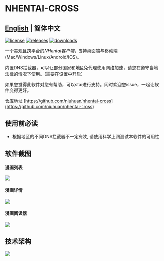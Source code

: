 # NHENTAI-CROSS

## [English](README.md) | 简体中文

[![license](https://img.shields.io/github/license/niuhuan/nhentai-cross)](https://raw.githubusercontent.com/niuhuan/nhentai-cross/master/LICENSE)
[![releases](https://img.shields.io/github/v/release/niuhuan/nhentai-cross)](https://github.com/niuhuan/nhentai-cross/releases)
[![downloads](https://img.shields.io/github/downloads/niuhuan/nhentai-cross/total)](https://github.com/niuhuan/nhentai-cross/releases)

一个美观且跨平台的*NHentai客户端*，支持桌面端与移动端(Mac/Windows/Linux/Android/IOS)。

内置DNS拦截器，可以让部分国家和地区免代理使用网络加速，请您在遵守当地法律的情况下使用。(需要在设置中开启）

如果您觉得此软件对您有帮助，可以star进行支持。同时欢迎您issue，一起让软件变得更好。

仓库地址 [https://github.com/niuhuan/nhentai-cross](https://github.com/niuhuan/nhentai-cross)

## 使用前必读

- 根据地区的不同DNS拦截器不一定有效, 请使用科学上网测试本软件的可用性

## 软件截图

#### 漫画列表

![](images/comic_list.png)

#### 漫画详情

![](images/comic_info.png)

#### 漫画阅读器

![](images/comic_reader.png)

## 技术架构

![](images/technologies.png)
